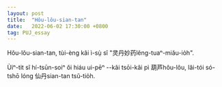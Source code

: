 ```yaml
---
layout: post
title:  "Hôu-lôu-sian-tan"
date:   2022-06-02 17:30:00 +0800
tag: PUJ_essay
---
```


<section class="PUJ">

Hôu-lôu-sian-tan, tùi-èng kâi ì-sṳ̀ sĭ "<ruby style="ruby-position:over"><rbc><rb class="markup_main">灵丹妙药</rb><rp>(</rp><rt class="markup_over">lêng-tuaⁿ-miău-io̍h</rt><rp>)</rp></rbc></ruby>".

Ùiⁿ-tit sĭ hí-tsūn-soiⁿ ŏi hiáu ui-pēⁿ --kâi tsōi-kâi pì <ruby style="ruby-position:over"><rbc><rb class="markup_main">葫芦</rb><rp>(</rp><rt class="markup_over">hôu-lôu</rt><rp>)</rp></rbc></ruby>, lăi-tói só-tshō lóng <ruby style="ruby-position:over"><rbc><rb class="markup_main">仙丹</rb><rp>(</rp><rt class="markup_over">sian-tan</rt><rp>)</rp></rbc></ruby> tsŭ-tio̍h.

</section>